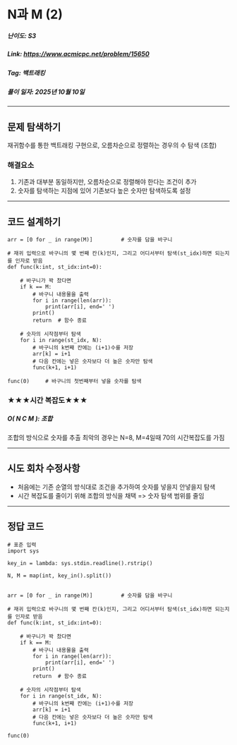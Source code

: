 # N과 M (2)
##### 난이도: ***S3***
##### Link: https://www.acmicpc.net/problem/15650
##### Tag: 백트래킹
##### 풀이 일자: 2025년 10월 10일
***
## 문제 탐색하기
재귀함수를 통한 백트래킹 구현으로, 오름차순으로 정렬하는 경우의 수 탐색 (조합)

### 해결요소
1. 기존과 대부분 동일하지만, 오름차순으로 정렬해야 한다는 조건이 추가
2. 숫자를 탐색하는 지점에 있어 기존보다 높은 숫자만 탐색하도록 설정

***
## 코드 설계하기
```
arr = [0 for _ in range(M)]         # 숫자를 담을 바구니

# 재귀 입력으로 바구니의 몇 번째 칸(k)인지, 그리고 어디서부터 탐색(st_idx)하면 되는지를 인자로 받음
def func(k:int, st_idx:int=0):
    
    # 바구니가 꽉 찼다면
    if k == M:
        # 바구니 내용물을 출력
        for i in range(len(arr)):
            print(arr[i], end=' ')
        print()
        return  # 함수 종료

    # 숫자의 시작점부터 탐색
    for i in range(st_idx, N):
        # 바구니의 k번째 칸에는 (i+1)수를 저장
        arr[k] = i+1
        # 다음 칸에는 넣은 숫자보다 더 높은 숫자만 탐색
        func(k+1, i+1)

func(0)     # 바구니의 첫번째부터 넣을 숫자를 탐색
```
### ★★★시간 복잡도★★★
##### O( N C M ): 조합
조합의 방식으로 숫자를 추출
최악의 경우는 N=8, M=4일때 70의 시간복잡도를 가짐
***
## 시도 회차 수정사항
- 처음에는 기존 순열의 방식대로 조건을 추가하여 숫자를 넣을지 안넣을지 탐색
- 시간 복잡도를 줄이기 위해 조합의 방식을 채택 => 숫자 탐색 범위를 줄임
***
## 정답 코드
```
# 표준 입력
import sys

key_in = lambda: sys.stdin.readline().rstrip()

N, M = map(int, key_in().split())


arr = [0 for _ in range(M)]         # 숫자를 담을 바구니

# 재귀 입력으로 바구니의 몇 번째 칸(k)인지, 그리고 어디서부터 탐색(st_idx)하면 되는지를 인자로 받음
def func(k:int, st_idx:int=0):
    
    # 바구니가 꽉 찼다면
    if k == M:
        # 바구니 내용물을 출력
        for i in range(len(arr)):
            print(arr[i], end=' ')
        print()
        return  # 함수 종료

    # 숫자의 시작점부터 탐색
    for i in range(st_idx, N):
        # 바구니의 k번째 칸에는 (i+1)수를 저장
        arr[k] = i+1
        # 다음 칸에는 넣은 숫자보다 더 높은 숫자만 탐색
        func(k+1, i+1)

func(0)
```